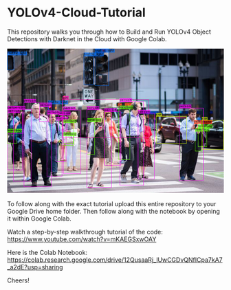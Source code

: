 # YOLOv4-Cloud-Tutorial
This repository walks you through how to Build and Run YOLOv4 Object Detections with Darknet in the Cloud with Google Colab.

![Example Of YOLOv4 Detections](images/detection1.jpg)

To follow along with the exact tutorial upload this entire repository to your Google Drive home folder. Then follow along with the notebook by opening it within Google Colab.

Watch a step-by-step walkthrough tutorial of the code: https://www.youtube.com/watch?v=mKAEGSxwOAY

Here is the Colab Notebook: https://colab.research.google.com/drive/12QusaaRj_lUwCGDvQNfICpa7kA7_a2dE?usp=sharing

Cheers!
